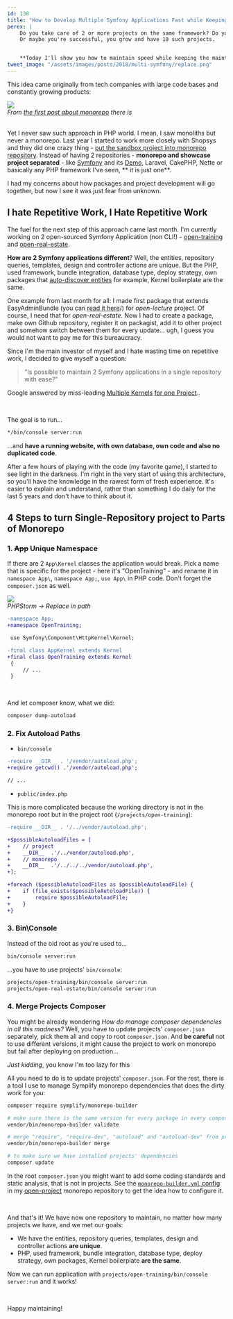 ```yaml
---
id: 138
title: "How to Develop Multiple Symfony Applications Fast while Keeping the Quality"
perex: |
    Do you take care of 2 or more projects on the same framework? Do you upgrade them both to the newest version of the framework from time to time?
    Or maybe you're successful, you grow and have 10 such projects.


    **Today I'll show you how to maintain speed while keeping the maintenance cost low**.
tweet_image: "/assets/images/posts/2018/multi-symfony/replace.png"
---
```


This idea came originally from tech companies with large code bases and constantly growing products:

<div class="text-center">
    <img src="/assets/images/posts/2018/multi-symfony/intro.png" class="img-thumbnail">
    <br>
    <em>From <a href="https://danluu.com/monorepo/">the first post about monorepo</a> there is</em>
</div>

<br>

Yet I never saw such approach in PHP world. I mean, I saw monoliths but never a monorepo. Last year I started to work more closely with Shopsys and they did one crazy thing - [put the sandbox project into monorepo repository](https://github.com/shopsys/shopsys/tree/master/project-base). Instead of having 2 repositories - **monorepo and showcase project separated** - like [Symfony](https://github.com/symfony/symfony) and its [Demo](https://github.com/symfony/demo), Laravel, CakePHP, Nette or basically any PHP framework I've seen, ** it is just one**.

I had my concerns about how packages and project development will go together, but now I see it was just fear from unknown.

## I hate Repetitive Work, I Hate Repetitive Work

The fuel for the next step of this approach came last month. I'm currently working on 2 open-sourced Symfony Application (non CLI!) - [open-training](https://github.com/TomasVotruba/open-training) and [open-real-estate](https://github.com/TomasVotruba/open-project).

**How are 2 Symfony applications different**? Well, the entities, repository queries, templates, design and controller actions are unique.
But the PHP, used framework, bundle integration, database type, deploy strategy, own packages that [auto-discover entities](https://github.com/TomasVotruba/open-project/tree/master/packages/auto-discovery) for example, Kernel boilerplate are the same.

One example from last month for all: I made first package that extends EasyAdminBundle (you can [read it here](/blog/2018/08/20/painful-experience-over-solutions-extend-configuratin-in-easy-admin-bundle-with-collector)/) for *open-lecture* project. Of course, I need that for *open-real-estate*. Now I had to create a package, make own Github repository, register it on packagist, add it to other project and somehow switch between them for every update... ugh, I guess you would not want to pay me for this bureaucracy.

Since I'm the main investor of myself and I hate wasting time on repetitive work, I decided to give myself a question:

<blockquote class="blockquote text-center">
    "Is possible to maintain 2 Symfony applications in a single repository with ease?"
</blockquote>

Google answered by miss-leading [Multiple Kernels](https://jolicode.com/blog/multiple-applications-with-symfony2) [for one Project](https://stackoverflow.com/questions/45925697/more-than-one-application-per-project-repository-with-symfony-4)..

<br>

The goal is to run...

```bash
*/bin/console server:run
```

...and **have a running website, with own database, own code and also no duplicated code**.

After a few hours of playing with the code (my favorite game), I started to see light in the darkness.
I'm right in the very start of using this architecture, so you'll have the knowledge in the rawest form of fresh experience. It's easier to explain and understand, rather than something I do daily for the last 5 years and don't have to think about it.

## 4 Steps to turn Single-Repository project to Parts of Monorepo

### 1. ~~App~~ Unique Namespace

If there are 2 `App\Kernel` classes the application would break. Pick a name that is specific for the project - here it's "OpenTraining" - and rename it in `namespace App\`, `namespace App;`, `use App\` in PHP code. Don't forget the `composer.json` as well.

<div class="text-center">
    <img src="/assets/images/posts/2018/multi-symfony/replace.png" class="img-thumbnail">
    <br>
    <em>PHPStorm → Replace in path</em>
</div>

```diff
-namespace App;
+namespace OpenTraining;

 use Symfony\Component\HttpKernel\Kernel;

-final class AppKernel extends Kernel
+final class OpenTraining extends Kernel
 {
     // ...
 }
```

<br>

And let composer know, what we did:

```bash
composer dump-autoload
```


### 2. Fix Autoload Paths

- `bin/console`

```diff
-require __DIR__ . '/vendor/autoload.php';
+require getcwd() .'/vendor/autoload.php';

// ...
```

- `public/index.php`

This is more complicated because the working directory is not in the monorepo root but in the project root (`/projects/open-training`):

```diff
-require __DIR__ . '/../vendor/autoload.php';

+$possibleAutoloadFiles = [
+    // project
+    __DIR__  .'/../vendor/autoload.php',
+    // monorepo
+    __DIR__  .'/../../../vendor/autoload.php',
+];

+foreach ($possibleAutoloadFiles as $possibleAutoloadFile) {
+    if (file_exists($possibleAutoloadFile)) {
+        require $possibleAutoloadFile;
+    }
+}
```

### 3. Bin\Console

Instead of the old root as you're used to...

```bash
bin/console server:run
```

...you have to use projects' `bin/console`:

```bash
projects/open-training/bin/console server:run
projects/open-real-estate/bin/console server:run
```

### 4. Merge Projects Composer

You might be already wondering *How do manage composer dependencies in all this madness?* Well, you have to update projects' `composer.json` separately, pick them all and copy to root `composer.json`. And **be careful** not to use different versions, it might cause the project to work on monorepo but fail after deploying on production...

*Just kidding*, you know I'm too lazy for this

All you need to do is to update projects' `composer.json`. For the rest, there is a tool I use to manage Symplify monorepo dependencies that does the dirty work for you:

```bash
composer require symplify/monorepo-builder

# make sure there is the same version for every package in every composer.json
vendor/bin/monorepo-builder validate

# merge "require", "require-dev", "autoload" and "autoload-dev" from projects to the root composer.json
vendor/bin/monorepo-builder merge

# to make sure we have installed projects' dependencies
composer update
```

In the root `composer.json` you might want to add some coding standards and static analysis, that is not in projects.
See the [`monorepo-builder.yml` config ](https://github.com/TomasVotruba/open-project/blob/master/monorepo-builder.yml) in my [open-project](https://github.com/TomasVotruba/open-project) monorepo repository to get the idea how to configure it.

<br>

And that's it! We have now one repository to maintain, no matter how many projects we have, and we met our goals:

- We have the entities, repository queries, templates, design and controller actions **are unique**.
- PHP, used framework, bundle integration, database type, deploy strategy, own packages, Kernel boilerplate **are the same**.

Now we can run application with `projects/open-training/bin/console server:run` and it works!

<br>

Happy maintaining!

